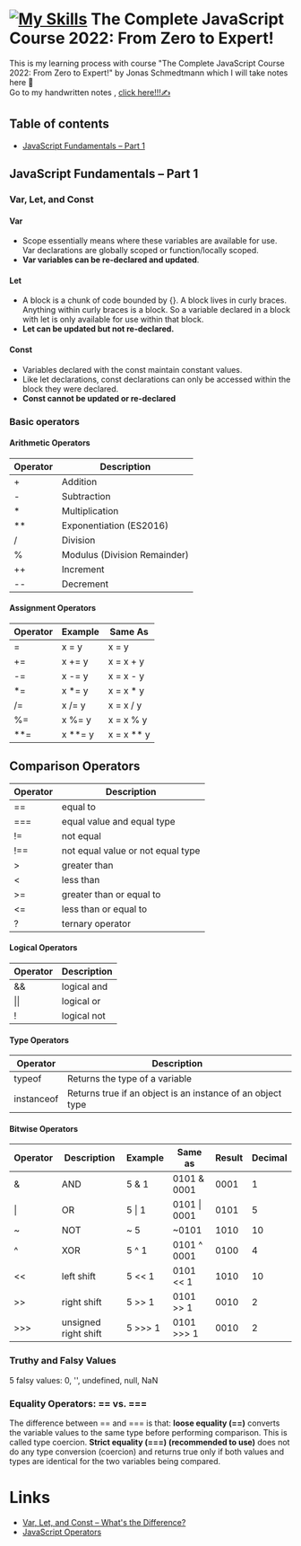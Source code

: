 # [![My Skills](https://skills.thijs.gg/icons?i=js)](https://skills.thijs.gg) The Complete JavaScript Course 2022: From Zero to Expert!
This is my learning process with course "The Complete JavaScript Course 2022: From Zero to Expert!" by Jonas Schmedtmann which I will take notes here &#128221;
<br />Go to my handwritten notes , [click here!!!&#9997;](https://drive.google.com/file/d/1oQ2O_sz3jeOzOfINAHvix_wLeuYHvBYs/view?usp=sharing)

## Table of contents
- [JavaScript Fundamentals – Part 1](#javascript-fundamentals-–-part-1)

## JavaScript Fundamentals – Part 1
### Var, Let, and Const
#### **Var**
- Scope essentially means where these variables are available for use. Var declarations are globally scoped or function/locally scoped.
- **Var variables can be re-declared and updated**.
#### **Let**
- A block is a chunk of code bounded by {}. A block lives in curly braces. Anything within curly braces is a block. So a variable declared in a block with let  is only available for use within that block. 
- **Let can be updated but not re-declared.**
#### **Const**
- Variables declared with the const maintain constant values.
- Like let declarations, const declarations can only be accessed within the block they were declared.
- **Const cannot be updated or re-declared**

### Basic operators
#### **Arithmetic Operators**
| Operator | Description                  |
|----------|------------------------------|
| +        | Addition                     |
| -        | Subtraction                  |
| *        | Multiplication               |
| **       | Exponentiation (ES2016)      |
| /        | Division                     |
| %        | Modulus (Division Remainder) |
| ++       | Increment                    |
| --       | Decrement                    |

#### **Assignment Operators**
| Operator | Example | Same As    |
|----------|---------|------------|
| =        | x = y   | x = y      |
| +=       | x += y  | x = x + y  |
| -=       | x -= y  | x = x - y  |
| *=       | x *= y  | x = x * y  |
| /=       | x /= y  | x = x / y  |
| %=       | x %= y  | x = x % y  |
| **=      | x **= y | x = x ** y |

## **Comparison Operators**
| Operator | Description                       |
|----------|-----------------------------------|
| ==       | equal to                          |
| ===      | equal value and equal type        |
| !=       | not equal                         |
| !==      | not equal value or not equal type |
| >        | greater than                      |
| <        | less than                         |
| >=       | greater than or equal to          |
| <=       | less than or equal to             |
| ?        | ternary operator                  |

#### **Logical Operators**
| Operator | Description |
|----------|-------------|
| &&       | logical and |
| \|\|     | logical or  |
| !        | logical not |

#### **Type Operators**
| Operator   | Description                                                |
|------------|------------------------------------------------------------|
| typeof     | Returns the type of a variable                             |
| instanceof | Returns true if an object is an instance of an object type |

#### **Bitwise Operators**
| Operator | Description          | Example | Same as      | Result | Decimal |
|----------|----------------------|---------|--------------|--------|---------|
| &        | AND                  | 5 & 1   | 0101 & 0001  | 0001   |  1      |
| \|       | OR                   | 5 \| 1  | 0101 \| 0001 | 0101   |  5      |
| ~        | NOT                  | ~ 5     |  ~0101       | 1010   |  10     |
| ^        | XOR                  | 5 ^ 1   | 0101 ^ 0001  | 0100   |  4      |
| <<       | left shift           | 5 << 1  | 0101 << 1    | 1010   |  10     |
| >>       | right shift          | 5 >> 1  | 0101 >> 1    | 0010   |   2     |
| >>>      | unsigned right shift | 5 >>> 1 | 0101 >>> 1   | 0010   |   2     |

### Truthy and Falsy Values
5 falsy values: 0, '', undefined, null, NaN

### Equality Operators: == vs. ===
The difference between == and === is that: **loose equality (==)** converts the variable values to the same type before performing comparison. This is called type coercion. **Strict equality (===) (recommended to use)** does not do any type conversion (coercion) and returns true only if both values and types are identical for the two variables being compared.


# Links
- [Var, Let, and Const – What's the Difference?](https://www.freecodecamp.org/news/var-let-and-const-whats-the-difference/)
- [JavaScript Operators](https://www.w3schools.com/js/js_operators.asp)